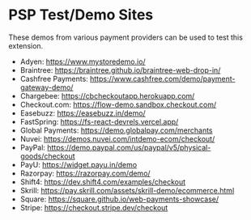 # PSP Test/Demo Sites

These demos from various payment providers can be used to test this extension.

* Adyen: https://www.mystoredemo.io/
* Braintree: https://braintree.github.io/braintree-web-drop-in/
* Cashfree Payments: https://www.cashfree.com/demo/payment-gateway-demo/
* Chargebee: https://cbcheckoutapp.herokuapp.com/
* Checkout.com: https://flow-demo.sandbox.checkout.com/
* Easebuzz: https://easebuzz.in/demo/
* FastSpring: https://fs-react-devrels.vercel.app/
* Global Payments: https://demo.globalpay.com/merchants
* Nuvei: https://demos.nuvei.com/intdemo-ecom/checkout/
* PayPal: https://demo.paypal.com/us/paypal/v5/physical-goods/checkout
* PayU: https://widget.payu.in/demo
* Razorpay: https://razorpay.com/demo/
* Shift4: https://dev.shift4.com/examples/checkout
* Skrill: https://pay.skrill.com/assets/skrill-demo/ecommerce.html
* Square: https://square.github.io/web-payments-showcase/
* Stripe: https://checkout.stripe.dev/checkout
